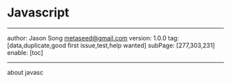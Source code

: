 # Javascript
---
author: Jason Song <metaseed@gmail.com>
version: 1.0.0
tag: [data,duplicate,good first issue,test,help wanted]
subPage: [277,303,231]
enable: [toc]

---
about javasc